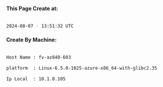 
   
#### This Page Create at:

```bash

2024-08-07 - 13:51:32 UTC

```

#### Create By Machine:

```bash

Host Name : fv-az840-603

platform  : Linux-6.5.0-1025-azure-x86_64-with-glibc2.35

Ip Local  : 10.1.0.105

```

